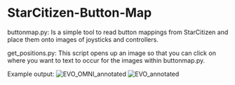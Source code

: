 # StarCitizen-Button-Map

buttonmap.py: Is a simple tool to read button mappings from StarCitizen and place them onto images of joysticks and controllers.

get_positions.py: This script opens up an image so that you can click on where you want to text to occur for the images within buttonmap.py. 

Example output:
![EVO_OMNI_annotated](https://github.com/user-attachments/assets/0cb2f120-5892-40ba-8177-e18a1802d4ae)
![EVO_annotated](https://github.com/user-attachments/assets/a9623d9d-ca98-435b-9963-941570cbcedf)
